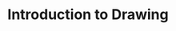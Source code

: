 ---
title: Introduction to Drawing
number: ART 020
academic-home: Arts & Arch
course-type: [Additional, General Education]
description:  
bulletin-link: http://bulletins.psu.edu/undergrad/courses/a/art/020
pathway-list: [Digital Design]
---